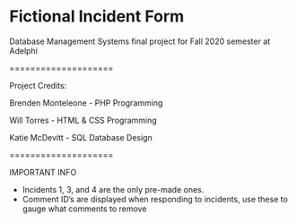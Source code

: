 # Fictional Incident Form
Database Management Systems final project for Fall 2020 semester at Adelphi

====================

Project Credits:

Brenden Monteleone - PHP Programming

Will Torres - HTML & CSS Programming

Katie McDevitt - SQL Database Design

====================

IMPORTANT INFO
- Incidents 1, 3, and 4 are the only pre-made ones.
- Comment ID’s are displayed when responding to incidents, use these to gauge what comments to remove
